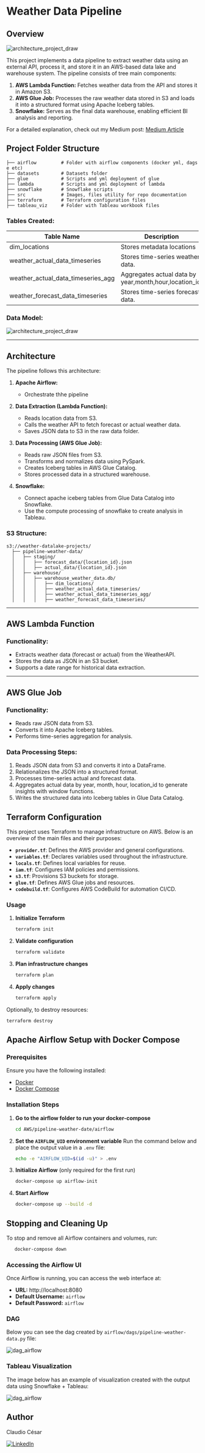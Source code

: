 # Weather Data Pipeline

## Overview
![architecture_project_draw](./src/architecture_draw.png)

This project implements a data pipeline to extract weather data using an external API, process it, and store it in an AWS-based data lake and warehouse system. The pipeline consists of tree main components:

1. **AWS Lambda Function:** Fetches weather data from the API and stores it in Amazon S3.
2. **AWS Glue Job:** Processes the raw weather data stored in S3 and loads it into a structured format using Apache Iceberg tables.
3. **Snowflake:** Serves as the final data warehouse, enabling efficient BI analysis and reporting.

For a detailed explanation, check out my Medium post: [Medium Article](https://xxxxxx)


## Project Folder Structure
```
├── airflow         # Folder with airflow components (docker yml, dags e etc)
├── datasets        # Datasets folder
├── glue            # Scripts and yml deployment of glue
├── lambda          # Scripts and yml deployment of lambda
├── snowflake       # Snowflake scripts
├── src             # Images, files utility for repo documentation
├── terraform       # Terraform configuration files
├── tableau_viz     # Folder with Tableau workbook files
```

### **Tables Created:**
| Table Name                          | Description                                                 |
|-------------------------------------|-------------------------------------------------------------|
| dim_locations                       | Stores metadata locations 
| weather_actual_data_timeseries      | Stores time-series weather data.                            |
| weather_actual_data_timeseries_agg  | Aggregates actual data by year,month,hour,location_id.      |
| weather_forecast_data_timeseries    | Stores time-series forecast data.                           |

### **Data Model:**
![architecture_project_draw](./src/data_model_weather_data.png)

---

## Architecture
The pipeline follows this architecture:

1. **Apache Airflow:**
    - Orchestrate thhe pipeline

2. **Data Extraction (Lambda Function):**
    - Reads location data from S3.
    - Calls the weather API to fetch forecast or actual weather data.
    - Saves JSON data to S3 in the raw data folder.

3. **Data Processing (AWS Glue Job):**
    - Reads raw JSON files from S3.
    - Transforms and normalizes data using PySpark.
    - Creates Iceberg tables in AWS Glue Catalog.
    - Stores processed data in a structured warehouse.

4. **Snowflake:**
    - Connect apache iceberg tables from Glue Data Catalog into Snowflake.
    - Use the compute processing of snowflake to create analysis in Tableau.  

### **S3 Structure:**
```plaintext
s3://weather-datalake-projects/
  ├── pipeline-weather-data/
  │   ├── staging/
  │   │   ├── forecast_data/{location_id}.json
  │   │   ├── actual_data/{location_id}.json
  │   ├── warehouse/
  │   │   ├── warehouse_weather_data.db/
  │   │   │   ├── dim_locations/
  │   │   │   ├── weather_actual_data_timeseries/
  │   │   │   ├── weather_actual_data_timeseries_agg/ 
  │   │   │   ├── weather_forecast_data_timeseries/  
```
---

## AWS Lambda Function

### **Functionality:**
- Extracts weather data (forecast or actual) from the WeatherAPI.
- Stores the data as JSON in an S3 bucket.
- Supports a date range for historical data extraction.

---

## AWS Glue Job

### **Functionality:**
- Reads raw JSON data from S3.
- Converts it into Apache Iceberg tables.
- Performs time-series aggregation for analysis.

### **Data Processing Steps:**
1. Reads JSON data from S3 and converts it into a DataFrame.
2. Relationalizes the JSON into a structured format.
3. Processes time-series actual and forecast data.
4. Aggregates actual data by year, month, hour, location_id to generate insights with window functions.
5. Writes the structured data into Iceberg tables in Glue Data Catalog.



## Terraform Configuration

This project uses Terraform to manage infrastructure on AWS. Below is an overview of the main files and their purposes:

- **`provider.tf`**: Defines the AWS provider and general configurations.  
- **`variables.tf`**: Declares variables used throughout the infrastructure.  
- **`locals.tf`**: Defines local variables for reuse.  
- **`iam.tf`**: Configures IAM policies and permissions.  
- **`s3.tf`**: Provisions S3 buckets for storage.  
- **`glue.tf`**: Defines AWS Glue jobs and resources.  
- **`codebuild.tf`**: Configures AWS CodeBuild for automation CI/CD.  

### Usage

1. **Initialize Terraform**  
   ```sh
   terraform init
   ```
2. **Validate configuration**  
   ```sh
   terraform validate
   ```
3. **Plan infrastructure changes**  
   ```sh
   terraform plan
   ```
4. **Apply changes**  
   ```sh
   terraform apply
   ```

Optionally, to destroy resources:  
```sh
terraform destroy
```


## Apache Airflow Setup with Docker Compose

### Prerequisites
Ensure you have the following installed:
- [Docker](https://docs.docker.com/get-docker/)
- [Docker Compose](https://docs.docker.com/compose/install/)

### Installation Steps

1. **Go to the airflow folder to run your docker-compose**
   ```sh
   cd AWS/pipeline-weather-date/airflow
   ```

2. **Set the `AIRFLOW_UID` environment variable**
   Run the command below and place the output value in a `.env` file:
   ```sh
   echo -e "AIRFLOW_UID=$(id -u)" > .env
   ```

3. **Initialize Airflow** (only required for the first run)
   ```sh
   docker-compose up airflow-init
   ```

4. **Start Airflow**
   ```sh
   docker-compose up --build -d
   ```

## Stopping and Cleaning Up

To stop and remove all Airflow containers and volumes, run:
```sh
   docker-compose down
```

### Accessing the Airflow UI
Once Airflow is running, you can access the web interface at:
- **URL:** http://localhost:8080
- **Default Username:** `airflow`
- **Default Password:** `airflow`

### DAG
Below you can see the dag created by `airflow/dags/pipeline-weather-data.py` file:


![dag_airflow](./src/dag_airflow.png)

### Tableau Visualization
The image below has an example of visualization created with the output data using Snowflake + Tableau:

![dag_airflow](./src/example_viz_tableau.png)

## Author
Claudio César

[![LinkedIn](https://img.shields.io/badge/LinkedIn-Profile-blue?logo=linkedin)](https://www.linkedin.com/in/claudio-c%C3%A9sar-506961164/)
